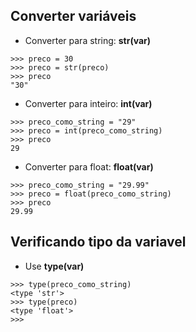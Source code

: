 
## Converter variáveis

* Converter para string: **str(var)**
```
>>> preco = 30
>>> preco = str(preco)
>>> preco
"30"
```

* Converter para inteiro: **int(var)**
```
>>> preco_como_string = "29"
>>> preco = int(preco_como_string)
>>> preco
29
```

* Converter para float: **float(var)**
```
>>> preco_como_string = "29.99"
>>> preco = float(preco_como_string)
>>> preco
29.99
```
## Verificando tipo da variavel
* Use **type(var)**
```
>>> type(preco_como_string)
<type 'str'>
>>> type(preco)
<type 'float'>
>>>
```
